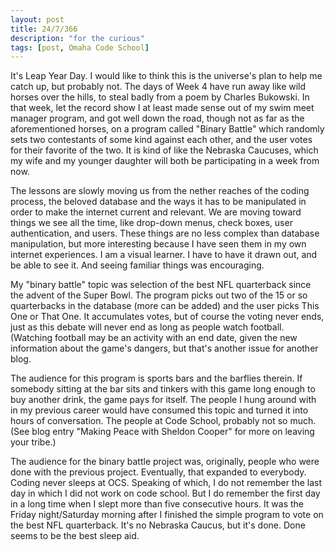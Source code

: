 ```yaml
---
layout: post
title: 24/7/366
description: "for the curious"
tags: [post, Omaha Code School]
---
```


It's Leap Year Day. I would like to think this is the universe's plan to help me catch up, but probably not. The days of Week 4 have run away like wild horses over the hills, to steal badly from a poem by Charles Bukowski. In that week, let the record show I at least made sense out of my swim meet manager program, and got well down the road, though not as far as the aforementioned horses, on a program called "Binary Battle" which randomly sets two contestants of some kind against each other, and the user votes for their favorite of the two.  It is kind of like the Nebraska Caucuses, which my wife and my younger daughter will both be participating in a week from now.

The lessons are slowly moving us from the nether reaches of the coding process, the beloved database and the ways it has to be manipulated in order to make the internet current and relevant. We are moving toward things we see all the time, like drop-down menus, check boxes, user authentication, and users. These things are no less complex than database manipulation, but more interesting because I have seen them in my own internet experiences. I am a visual learner. I have to have it drawn out, and be able to see it. And seeing familiar things was encouraging.

My "binary battle" topic was selection of the best NFL quarterback since the advent of the Super Bowl. The program picks out two of the 15 or so quarterbacks in the database (more can be added) and the user picks This One or That One. It accumulates votes, but of course the voting never ends, just as this debate will never end as long as people watch football. (Watching football may be an activity with an end date, given the new information about the game's dangers, but that's another issue for another blog. 

The audience for this program is sports bars and the barflies therein. If somebody sitting at the bar sits and tinkers with this game long enough to buy another drink, the game pays for itself. The people I hung around with in my previous career would have consumed this topic and turned it into hours of conversation. The people at Code School, probably not so much. (See blog entry "Making Peace with Sheldon Cooper" for more on leaving your tribe.)

The audience for the binary battle project was, originally,  people who were done with the previous project. Eventually, that expanded to everybody. Coding never sleeps at OCS. Speaking of which, I do not remember the last day in which I did not work on code school. But I do remember the first day in a long time when I slept more than five consecutive hours. It was the Friday night/Saturday morning after I finished the simple program to vote on the best NFL quarterback. It's no Nebraska Caucus, but it's done. Done seems to be the best sleep aid.

 